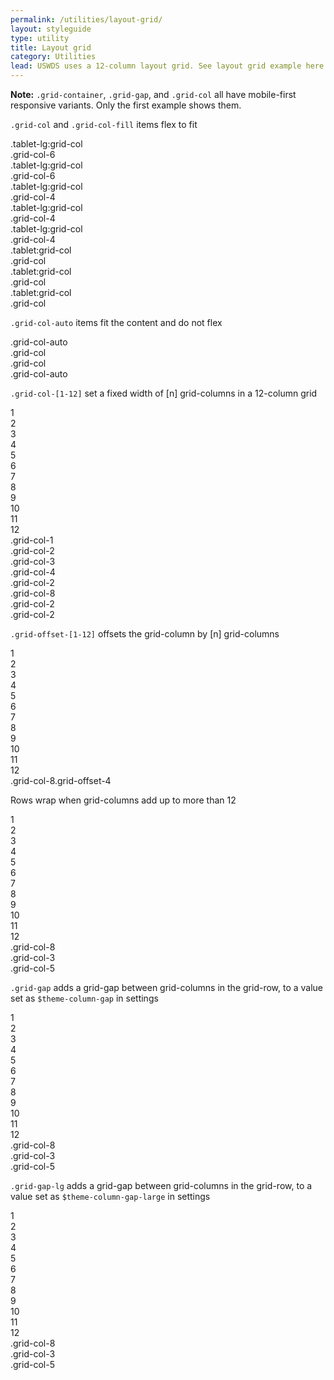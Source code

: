 ```yaml
---
permalink: /utilities/layout-grid/
layout: styleguide
type: utility
title: Layout grid
category: Utilities
lead: USWDS uses a 12-column layout grid. See layout grid example here.
---
```


<div class="size-mono-4 weight-300">

  <p class="docs-text"><strong>Note:</strong> <code class="docs-inline-code">.grid-container</code>, <code class="docs-inline-code">.grid-gap</code>, and <code class="docs-inline-code">.grid-col</code> all have mobile-first responsive variants. Only the first example shows them.</p>
  <p class="docs-text"><code class="docs-inline-code">.grid-col</code> and <code class="docs-inline-code">.grid-col-fill</code> items flex to fit</p>

  <div class="grid-row margin-top-1">
    <div class="grid-col-6 tablet-lg:grid-col-fill border-1px border-black-cool-10">
      <div class="display-none tablet-lg:display-block text-center padding-2">.tablet-lg:grid-col</div>
      <div class="tablet-lg:display-none text-center padding-2">.grid-col-6</div>
    </div>
    <div class="grid-col-6 tablet-lg:grid-col-fill border-1px border-left-0 border-black-cool-10">
      <div class="display-none tablet-lg:display-block text-center padding-2">.tablet-lg:grid-col</div>
      <div class="tablet-lg:display-none text-center padding-2">.grid-col-6</div>
    </div>
    <div class="grid-col-4 tablet-lg:grid-col-fill border-1px border-top-0 tablet-lg:border-top-1px tablet-lg:border-left-0 border-black-cool-10">
      <div class="display-none tablet-lg:display-block text-center padding-2">.tablet-lg:grid-col</div>
      <div class="tablet-lg:display-none text-center padding-2">.grid-col-4</div>
    </div>
    <div class="grid-col-4 tablet-lg:grid-col-fill border-1px border-top-0 tablet-lg:border-top-1px border-left-0 border-black-cool-10">
      <div class="display-none tablet-lg:display-block text-center padding-2">.tablet-lg:grid-col</div>
      <div class="tablet-lg:display-none text-center padding-2">.grid-col-4</div>
    </div>
    <div class="grid-col-4 tablet-lg:grid-col-fill border-1px border-top-0 tablet-lg:border-top-1px border-left-0 border-black-cool-10">
      <div class="display-none tablet-lg:display-block text-center padding-2">.tablet-lg:grid-col</div>
      <div class="tablet-lg:display-none text-center padding-2">.grid-col-4</div>
    </div>
  </div><!-- grid-row -->

  <div class="grid-row margin-top-1">
    <div class="grid-col tablet:grid-col-fill border-1px border-black-cool-10">
      <div class="display-none tablet:display-block text-center padding-2">.tablet:grid-col</div>
      <div class="tablet:display-none text-center padding-2">.grid-col</div>
    </div>
    <div class="grid-col tablet:grid-col-fill border-1px border-left-0 tablet:border-top-1px tablet:border-left-0 border-black-cool-10">
      <div class="display-none tablet:display-block text-center padding-2">.tablet:grid-col</div>
      <div class="tablet:display-none text-center padding-2">.grid-col</div>
    </div>
    <div class="grid-col tablet:grid-col-fill border-1px border-left-0 tablet:border-top-1px tablet:border-left-0 border-black-cool-10">
      <div class="display-none tablet:display-block text-center padding-2">.tablet:grid-col</div>
      <div class="tablet:display-none text-center padding-2">.grid-col</div>
    </div>
  </div><!-- grid-row -->

  <p class="docs-text"><code class="docs-inline-code">.grid-col-auto</code> items fit the content and do not flex</p>

  <div class="grid-row margin-top-1">
    <div class="grid-col-auto border-1px border-black-cool-10">
      <div class="text-center padding-2">.grid-col-auto</div>
    </div>
    <div class="grid-col-fill border-1px border-left-0 border-black-cool-10">
      <div class="text-center padding-2">.grid-col</div>
    </div>
    <div class="grid-col-fill border-1px border-left-0 border-black-cool-10">
      <div class="text-center padding-2">.grid-col</div>
    </div>
    <div class="grid-col-auto border-1px border-left-0 border-black-cool-10">
      <div class="text-center padding-2">.grid-col-auto</div>
    </div>
  </div><!-- l.grid-row -->

  <p class="docs-text"><code class="docs-inline-code">.grid-col-[1-12]</code> set a fixed width of [n] grid-columns in a 12-column grid</p>

  <div class="grid-row margin-top-1 size-sans-2">
    <div class="grid-col-1 border-x-2px border-black-cool-90">
      <div class="text-center padding-x-2">1</div>
    </div>
    <div class="grid-col-1 border-x-2px border-left-0 border-black-cool-90">
      <div class="text-center padding-x-2">2</div>
    </div>
    <div class="grid-col-1 border-x-2px border-left-0 border-black-cool-90">
      <div class="text-center padding-x-2">3</div>
    </div>
    <div class="grid-col-1 border-x-2px border-left-0 border-black-cool-90">
      <div class="text-center padding-x-2">4</div>
    </div>
    <div class="grid-col-1 border-x-2px border-left-0 border-black-cool-90">
      <div class="text-center padding-x-2">5</div>
    </div>
    <div class="grid-col-1 border-x-2px border-left-0 border-black-cool-90">
      <div class="text-center padding-x-2">6</div>
    </div>
    <div class="grid-col-1 border-x-2px border-left-0 border-black-cool-90">
      <div class="text-center padding-x-2">7</div>
    </div>
    <div class="grid-col-1 border-x-2px border-left-0 border-black-cool-90">
      <div class="text-center padding-x-2">8</div>
    </div>
    <div class="grid-col-1 border-x-2px border-left-0 border-black-cool-90">
      <div class="text-center padding-x-2">9</div>
    </div>
    <div class="grid-col-1 border-x-2px border-left-0 border-black-cool-90">
      <div class="text-center padding-x-2">10</div>
    </div>
    <div class="grid-col-1 border-x-2px border-left-0 border-black-cool-90">
      <div class="text-center padding-x-2">11</div>
    </div>
    <div class="grid-col-1 border-x-2px border-left-0 border-black-cool-90">
      <div class="text-center padding-x-2">12</div>
    </div>
  </div><!-- l.grid-row -->

  <div class="grid-row margin-top-1">
    <div class="grid-col-1 border-1px border-black-cool-10">
      <div class="text-center padding-2">.grid-col-1</div>
    </div>
    <div class="grid-col-2 border-1px border-left-0 border-black-cool-10">
      <div class="text-center padding-2">.grid-col-2</div>
    </div>
    <div class="grid-col-3 border-1px border-left-0 border-black-cool-10">
      <div class="text-center padding-2">.grid-col-3</div>
    </div>
    <div class="grid-col-4 border-1px border-left-0 border-black-cool-10">
      <div class="text-center padding-2">.grid-col-4</div>
    </div>
    <div class="grid-col-2 border-1px border-left-0 border-black-cool-10">
      <div class="text-center padding-2">.grid-col-2</div>
    </div>
  </div><!-- l.grid-row -->

  <div class="grid-row margin-top-1">
    <div class="grid-col-8 border-1px border-black-cool-10">
      <div class="text-center padding-2">.grid-col-8</div>
    </div>
    <div class="grid-col-2 border-1px border-left-0 border-black-cool-10">
      <div class="text-center padding-2">.grid-col-2</div>
    </div>
    <div class="grid-col-2 border-1px border-left-0 border-black-cool-10">
      <div class="text-center padding-2">.grid-col-2</div>
    </div>
  </div><!-- l.grid-row -->

  <p class="docs-text"><code class="docs-inline-code">.grid-offset-[1-12]</code> offsets the grid-column by [n] grid-columns</p>

  <div class="grid-row margin-top-1 size-sans-2">
    <div class="grid-col-1 border-x-2px border-black-cool-90">
      <div class="text-center padding-x-2">1</div>
    </div>
    <div class="grid-col-1 border-x-2px border-left-0 border-black-cool-90">
      <div class="text-center padding-x-2">2</div>
    </div>
    <div class="grid-col-1 border-x-2px border-left-0 border-black-cool-90">
      <div class="text-center padding-x-2">3</div>
    </div>
    <div class="grid-col-1 border-x-2px border-left-0 border-black-cool-90">
      <div class="text-center padding-x-2">4</div>
    </div>
    <div class="grid-col-1 border-x-2px border-left-0 border-black-cool-90">
      <div class="text-center padding-x-2">5</div>
    </div>
    <div class="grid-col-1 border-x-2px border-left-0 border-black-cool-90">
      <div class="text-center padding-x-2">6</div>
    </div>
    <div class="grid-col-1 border-x-2px border-left-0 border-black-cool-90">
      <div class="text-center padding-x-2">7</div>
    </div>
    <div class="grid-col-1 border-x-2px border-left-0 border-black-cool-90">
      <div class="text-center padding-x-2">8</div>
    </div>
    <div class="grid-col-1 border-x-2px border-left-0 border-black-cool-90">
      <div class="text-center padding-x-2">9</div>
    </div>
    <div class="grid-col-1 border-x-2px border-left-0 border-black-cool-90">
      <div class="text-center padding-x-2">10</div>
    </div>
    <div class="grid-col-1 border-x-2px border-left-0 border-black-cool-90">
      <div class="text-center padding-x-2">11</div>
    </div>
    <div class="grid-col-1 border-x-2px border-left-0 border-black-cool-90">
      <div class="text-center padding-x-2">12</div>
    </div>
  </div><!-- l.grid-row -->

  <div class="grid-row margin-top-1">
    <div class="grid-col-8 grid-offset-4 border-1px border-black-cool-10">
      <div class="text-center padding-2">.grid-col-8.grid-offset-4</div>
    </div>
  </div><!-- l.grid-row -->

  <p class="docs-text">Rows wrap when grid-columns add up to more than 12</p>

  <div class="grid-row margin-top-1 size-sans-2">
    <div class="grid-col-1 border-x-2px border-black-cool-90">
      <div class="text-center padding-x-2">1</div>
    </div>
    <div class="grid-col-1 border-x-2px border-left-0 border-black-cool-90">
      <div class="text-center padding-x-2">2</div>
    </div>
    <div class="grid-col-1 border-x-2px border-left-0 border-black-cool-90">
      <div class="text-center padding-x-2">3</div>
    </div>
    <div class="grid-col-1 border-x-2px border-left-0 border-black-cool-90">
      <div class="text-center padding-x-2">4</div>
    </div>
    <div class="grid-col-1 border-x-2px border-left-0 border-black-cool-90">
      <div class="text-center padding-x-2">5</div>
    </div>
    <div class="grid-col-1 border-x-2px border-left-0 border-black-cool-90">
      <div class="text-center padding-x-2">6</div>
    </div>
    <div class="grid-col-1 border-x-2px border-left-0 border-black-cool-90">
      <div class="text-center padding-x-2">7</div>
    </div>
    <div class="grid-col-1 border-x-2px border-left-0 border-black-cool-90">
      <div class="text-center padding-x-2">8</div>
    </div>
    <div class="grid-col-1 border-x-2px border-left-0 border-black-cool-90">
      <div class="text-center padding-x-2">9</div>
    </div>
    <div class="grid-col-1 border-x-2px border-left-0 border-black-cool-90">
      <div class="text-center padding-x-2">10</div>
    </div>
    <div class="grid-col-1 border-x-2px border-left-0 border-black-cool-90">
      <div class="text-center padding-x-2">11</div>
    </div>
    <div class="grid-col-1 border-x-2px border-left-0 border-black-cool-90">
      <div class="text-center padding-x-2">12</div>
    </div>
  </div><!-- l.grid-row -->

  <div class="grid-row margin-top-1">
    <div class="grid-col-8 border-1px border-black-cool-10">
      <div class="text-center padding-2">.grid-col-8</div>
    </div>
    <div class="grid-col-3 border-1px border-left-0 border-black-cool-10">
      <div class="text-center padding-2">.grid-col-3</div>
    </div>
    <div class="grid-col-5 border-1px border-top-0 border-black-cool-10">
      <div class="text-center padding-2">.grid-col-5</div>
    </div>
  </div><!-- l.grid-row -->

  <p class="docs-text"><code class="docs-inline-code">.grid-gap</code> adds a grid-gap between grid-columns in the grid-row, to a value set as <code class="docs-inline-code">$theme-column-gap</code> in settings</p>

  <div class="grid-row margin-top-1 size-sans-2">
    <div class="grid-col-1 border-x-2px border-black-cool-90">
      <div class="text-center padding-x-2">1</div>
    </div>
    <div class="grid-col-1 border-x-2px border-left-0 border-black-cool-90">
      <div class="text-center padding-x-2">2</div>
    </div>
    <div class="grid-col-1 border-x-2px border-left-0 border-black-cool-90">
      <div class="text-center padding-x-2">3</div>
    </div>
    <div class="grid-col-1 border-x-2px border-left-0 border-black-cool-90">
      <div class="text-center padding-x-2">4</div>
    </div>
    <div class="grid-col-1 border-x-2px border-left-0 border-black-cool-90">
      <div class="text-center padding-x-2">5</div>
    </div>
    <div class="grid-col-1 border-x-2px border-left-0 border-black-cool-90">
      <div class="text-center padding-x-2">6</div>
    </div>
    <div class="grid-col-1 border-x-2px border-left-0 border-black-cool-90">
      <div class="text-center padding-x-2">7</div>
    </div>
    <div class="grid-col-1 border-x-2px border-left-0 border-black-cool-90">
      <div class="text-center padding-x-2">8</div>
    </div>
    <div class="grid-col-1 border-x-2px border-left-0 border-black-cool-90">
      <div class="text-center padding-x-2">9</div>
    </div>
    <div class="grid-col-1 border-x-2px border-left-0 border-black-cool-90">
      <div class="text-center padding-x-2">10</div>
    </div>
    <div class="grid-col-1 border-x-2px border-left-0 border-black-cool-90">
      <div class="text-center padding-x-2">11</div>
    </div>
    <div class="grid-col-1 border-x-2px border-left-0 border-black-cool-90">
      <div class="text-center padding-x-2">12</div>
    </div>
  </div><!-- l.grid-row -->

  <div class="grid-row grid-gap margin-top-1">
    <div class="grid-col-4">
      <div class="text-center border-1px border-black-cool-10 padding-2">.grid-col-8</div>
    </div>
    <div class="grid-col-4">
      <div class="text-center border-1px border-black-cool-10 padding-2">.grid-col-3</div>
    </div>
    <div class="grid-col-4">
      <div class="text-center border-1px border-black-cool-10 padding-2">.grid-col-5</div>
    </div>
  </div><!-- l.grid-row -->

  <p class="docs-text"><code class="docs-inline-code">.grid-gap-lg</code> adds a grid-gap between grid-columns in the grid-row, to a value set as <code class="docs-inline-code">$theme-column-gap-large</code> in settings</p>

  <div class="grid-row margin-top-1 size-sans-2">
    <div class="grid-col-1 border-x-2px border-black-cool-90">
      <div class="text-center padding-x-2">1</div>
    </div>
    <div class="grid-col-1 border-x-2px border-left-0 border-black-cool-90">
      <div class="text-center padding-x-2">2</div>
    </div>
    <div class="grid-col-1 border-x-2px border-left-0 border-black-cool-90">
      <div class="text-center padding-x-2">3</div>
    </div>
    <div class="grid-col-1 border-x-2px border-left-0 border-black-cool-90">
      <div class="text-center padding-x-2">4</div>
    </div>
    <div class="grid-col-1 border-x-2px border-left-0 border-black-cool-90">
      <div class="text-center padding-x-2">5</div>
    </div>
    <div class="grid-col-1 border-x-2px border-left-0 border-black-cool-90">
      <div class="text-center padding-x-2">6</div>
    </div>
    <div class="grid-col-1 border-x-2px border-left-0 border-black-cool-90">
      <div class="text-center padding-x-2">7</div>
    </div>
    <div class="grid-col-1 border-x-2px border-left-0 border-black-cool-90">
      <div class="text-center padding-x-2">8</div>
    </div>
    <div class="grid-col-1 border-x-2px border-left-0 border-black-cool-90">
      <div class="text-center padding-x-2">9</div>
    </div>
    <div class="grid-col-1 border-x-2px border-left-0 border-black-cool-90">
      <div class="text-center padding-x-2">10</div>
    </div>
    <div class="grid-col-1 border-x-2px border-left-0 border-black-cool-90">
      <div class="text-center padding-x-2">11</div>
    </div>
    <div class="grid-col-1 border-x-2px border-left-0 border-black-cool-90">
      <div class="text-center padding-x-2">12</div>
    </div>
  </div><!-- l.grid-row -->

  <div class="grid-row grid-gap-lg margin-top-1">
    <div class="grid-col-4">
      <div class="text-center border-1px border-black-cool-10 padding-2">.grid-col-8</div>
    </div>
    <div class="grid-col-4">
      <div class="text-center border-1px border-black-cool-10 padding-2">.grid-col-3</div>
    </div>
    <div class="grid-col-4">
      <div class="text-center border-1px border-black-cool-10 padding-2">.grid-col-5</div>
    </div>
  </div><!-- l.grid-row -->

</div><!-- div -->
